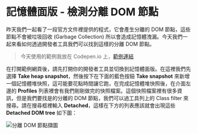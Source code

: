 # 記憶體面版 - 檢測分離 DOM 節點
昨天我們一起看了一段官方文件裡提供的程式，它會產生分離的 DOM 節點，這些節點不會被垃圾回收 (Garbage Collection) 所以會造成記憶體洩漏。今天我們一起來看如何透過開發者工具我們可以找到這樣的分離 DOM 節點。

> 今天使用的範例我放在 Codepen.io 上，[範例連結](https://codepen.io/konekoya/pen/vpyqby?editors=1010)

在打開範例網頁後，請先打開你的開發者工具並切換到記憶體面版。在這裡我們先選擇 **Take heap snapshot**，然後按下在下面的藍色按鈕 **Take snapshot**  來新增一個記憶體堆快照，這可能要花點時間讓它跑，在完成記憶體堆快照後，在介面左邊的 **Profiles** 列表裡會有我們剛剛做完的快照檔案。這個快照檔案裡有很多資訊，但是我們要找是的分離的 DOM 節點，我們可以過工具列上的 Class filter 來搜尋。請在搜尋框裡輸入 **Detached**，這樣在下方的列表應該就會出現這些 **Detached DOM tree** 如下圖：

![分離 DOM 節點擷圖]()



